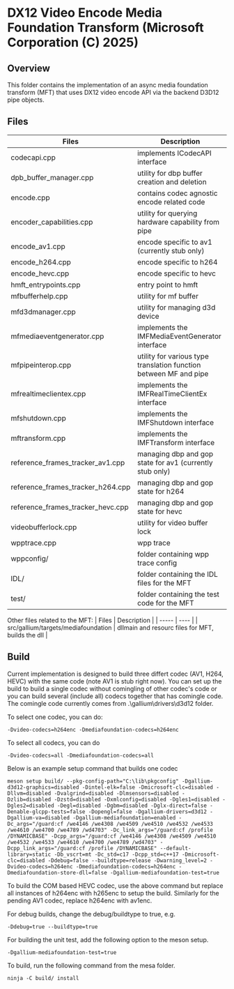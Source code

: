 # DX12 Video Encode Media Foundation Transform (Microsoft Corporation (C) 2025)

## Overview
This folder contains the implementation of an async media foundation transform (MFT) that uses DX12 video encode API via the backend D3D12 pipe objects.

## Files
| Files                               | Description |
| -----                               | ---- |
| codecapi.cpp                        | implements ICodecAPI interface |
| dpb_buffer_manager.cpp              | utility for dbp buffer creation and deletion |
| encode.cpp                          | contains codec agnostic encode related code |
| encoder_capabilities.cpp            | utility for querying hardware capability from pipe |
| encode_av1.cpp                      | encode specific to av1 (currently stub only) |
| encode_h264.cpp                     | encode specific to h264 |
| encode_hevc.cpp                     | encode specific to hevc |
| hmft_entrypoints.cpp                | entry point to hmft |
| mfbufferhelp.cpp                    | utility for mf buffer |
| mfd3dmanager.cpp                    | utility for managing d3d device |
| mfmediaeventgenerator.cpp           | implements the IMFMediaEventGenerator interface |
| mfpipeinterop.cpp                   | utility for various type translation function between MF and pipe |
| mfrealtimeclientex.cpp              | implements the IMFRealTimeClientEx interface|
| mfshutdown.cpp                      | implements the IMFShutdown interface |
| mftransform.cpp                     | implements the IMFTransform interface |
| reference_frames_tracker_av1.cpp    | managing dbp and gop state for av1 (currently stub only)|
| reference_frames_tracker_h264.cpp   | managing dbp and gop state for h264 |
| reference_frames_tracker_hevc.cpp   | managing dbp and gop state for hevc |
| videobufferlock.cpp                 | utility for video buffer lock |
| wpptrace.cpp                        | wpp trace |
| wppconfig/                          | folder containing wpp trace config |
| IDL/                                | folder containing the IDL files for the MFT|
| test/                               | folder containing the test code for the MFT|

Other files related to the MFT:
| Files                               | Description |
| -----                               | ---- |
| src/gallium/targets/mediafoundation | dllmain and resourc files for MFT, builds the dll |

## Build
Current implementation is designed to build three differt codec (AV1, H264, HEVC) with the same code (note AV1 is stub right now).
You can set up the build to build a single codec without comingling of other codec's code or you can build several (include all) codecs together that has comingle code.
The comingle code currently comes from .\gallium\drivers\d3d12 folder.

To select one codec, you can do:

```
-Dvideo-codecs=h264enc -Dmediafoundation-codecs=h264enc
```

To select all codecs, you can do

```
-Dvideo-codecs=all -Dmediafoundation-codecs=all
```

Below is an example setup command that builds one codec

```
meson setup build/ --pkg-config-path="C:\lib\pkgconfig" -Dgallium-d3d12-graphics=disabled -Dintel-elk=false -Dmicrosoft-clc=disabled -Dllvm=disabled -Dvalgrind=disabled -Dlmsensors=disabled -Dzlib=disabled -Dzstd=disabled -Dxmlconfig=disabled -Dgles1=disabled -Dgles2=disabled -Degl=disabled -Dgbm=disabled -Dglx-direct=false -Denable-glcpp-tests=false -Dopengl=false -Dgallium-drivers=d3d12 -Dgallium-va=disabled -Dgallium-mediafoundation=enabled -Dc_args="/guard:cf /we4146 /we4308 /we4509 /we4510 /we4532 /we4533 /we4610 /we4700 /we4789 /wd4703" -Dc_link_args="/guard:cf /profile /DYNAMICBASE" -Dcpp_args="/guard:cf /we4146 /we4308 /we4509 /we4510 /we4532 /we4533 /we4610 /we4700 /we4789 /wd4703" -Dcpp_link_args="/guard:cf /profile /DYNAMICBASE" --default-library=static -Db_vscrt=mt -Dc_std=c17 -Dcpp_std=c++17 -Dmicrosoft-clc=disabled -Ddebug=false --buildtype=release -Dwarning_level=2 -Dvideo-codecs=h264enc -Dmediafoundation-codecs=h264enc -Dmediafoundation-store-dll=false -Dgallium-mediafoundation-test=true
```

To build the COM based HEVC codec, use the above command but replace all instances of h264enc with h265enc to setup the build.  Similarly for the pending AV1 codec, replace h264enc with av1enc.

For debug builds, change the debug/buildtype to true, e.g.

```
-Ddebug=true --buildtype=true
```

For building the unit test, add the following option to the meson setup.

```
-Dgallium-mediafoundation-test=true
```

To build, run the following command from the mesa folder.

```
ninja -C build/ install
```
